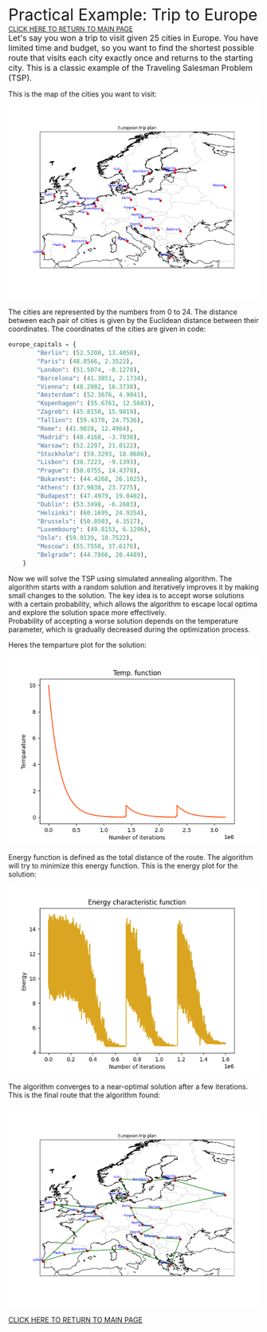 <font size="6">
Practical Example: Trip to Europe
</font>
<br>
<font size="2">
<a href="README.md">CLICK HERE TO RETURN TO MAIN PAGE</a>
</font>
<br>
<font size="3">
Let's say you won a trip to visit given 25 cities in Europe. You have limited time and budget, so you want to find the shortest possible route that visits each city exactly once and returns to the starting city. This is a classic example of the Traveling Salesman Problem (TSP).
</font>
<br>

This is the map of the cities you want to visit:
![mapa](images_for_md/eu_trip/list_of_cities.png)

The cities are represented by the numbers from 0 to 24. The distance between each pair of cities is given by the Euclidean distance between their coordinates. The coordinates of the cities are given in code:
```python
europe_capitals = {
        "Berlin": (52.5200, 13.4050),
        "Paris": (48.8566, 2.3522),
        "London": (51.5074, -0.1278),
        "Barcelona": (41.3851, 2.1734),        
        "Vienna": (48.2082, 16.3738),
        "Amsterdam": (52.3676, 4.9041),
        "Kopenhagen": (55.6761, 12.5683),
        "Zagreb": (45.8150, 15.9819),
        "Tallinn": (59.4370, 24.7536),   
        "Rome": (41.9028, 12.4964),
        "Madrid": (40.4168, -3.7038),
        "Warsaw": (52.2297, 21.0122),
        "Stockholm": (59.3293, 18.0686),
        "Lisbon": (38.7223, -9.1393),
        "Prague": (50.0755, 14.4378),
        "Bukarest": (44.4268, 26.1025),
        "Athens": (37.9838, 23.7275),
        "Budapest": (47.4979, 19.0402),
        "Dublin": (53.3498, -6.2603),
        "Helsinki": (60.1695, 24.9354),
        "Brussels": (50.8503, 4.3517),
        "Luxembourg": (49.8153, 6.1296),
        "Oslo": (59.9139, 10.7522), 
        "Moscow": (55.7558, 37.6176),
        "Belgrade": (44.7866, 20.4489),
    }
```

Now we will solve the TSP using simulated annealing algorithm. The algorithm starts with a random solution and iteratively improves it by making small changes to the solution. The key idea is to accept worse solutions with a certain probability, which allows the algorithm to escape local optima and explore the solution space more effectively.
<br>
Probability of accepting a worse solution depends on the temperature parameter, which is gradually decreased during the optimization process.
<br>

Heres the temparture plot for the solution:

![temp](images_for_md/eu_trip/temparature_plot.png)


Energy function is defined as the total distance of the route. The algorithm will try to minimize this energy function. This is the energy plot for the solution:

![energy](images_for_md/eu_trip/energy_plot.png)

The algorithm converges to a near-optimal solution after a few iterations. This is the final route that the algorithm found:

![final_route](images_for_md/eu_trip/graph_output.png)


<a href="README.md">CLICK HERE TO RETURN TO MAIN PAGE</a>
